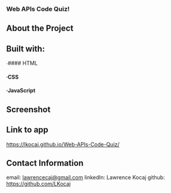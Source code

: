 ### Web APIs Code Quiz!

## About the Project

## Built with:
∙#### HTML
#### ∙CSS
#### ∙JavaScript

## Screenshot

## Link to app

https://lkocaj.github.io/Web-APIs-Code-Quiz/

## Contact Information

email: lawrencecaj@gmail.com
linkedIn: Lawrence Kocaj
github: https://github.com/LKocaj
